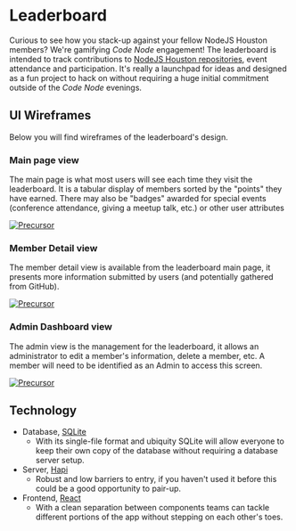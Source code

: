 # Leaderboard

Curious to see how you stack-up against your fellow NodeJS Houston members?
We're gamifying _Code Node_ engagement! The leaderboard is intended to track
contributions to
[NodeJS Houston repositories](https://github.com/NodeJSHouston), event
attendance and participation. It's really a launchpad for ideas and designed as
a fun project to hack on without requiring a huge initial commitment outside of
the _Code Node_ evenings.

## UI Wireframes

Below you will find wireframes of the leaderboard's design.

### Main page view

The main page is what most users will see each time they visit the
leaderboard. It is a tabular display of members sorted by the "points" they
have earned. There may also be "badges" awarded for special events (conference
attendance, giving a meetup talk, etc.) or other user attributes

[![Precursor](https://precursorapp.com/document/Leaderboard-Wireframe-17592203636153.svg?auth-token=)](https://precursorapp.com/document/Leaderboard-Wireframe-17592203636153.svg)

### Member Detail view

The member detail view is available from the leaderboard main page, it presents
more information submitted by users (and potentially gathered from GitHub).

[![Precursor](https://precursorapp.com/document/User-detail-view-17592203719773.svg?auth-token=)](https://precursorapp.com/document/User-detail-view-17592203719773.svg)

### Admin Dashboard view

The admin view is the management for the leaderboard, it allows an
administrator to edit a member's information, delete a member, etc. A member
will need to be identified as an Admin to access this screen.

[![Precursor](https://precursorapp.com/document/Admin-Dashboard-17592203719750.svg?auth-token=)](https://precursorapp.com/document/Admin-Dashboard-17592203719750.svg)

## Technology

 - Database, [SQLite](http://sqlite.org/)
   - With its single-file format and ubiquity SQLite will allow everyone to
     keep their own copy of the database without requiring a database server
     setup.
 - Server, [Hapi](http://hapijs.com/)
   - Robust and low barriers to entry, if you haven't used it before this
     could be a good opportunity to pair-up.
 - Frontend, [React](http://facebook.github.io/react/)
   - With a clean separation between components teams can tackle different
     portions of the app without stepping on each other's toes.
